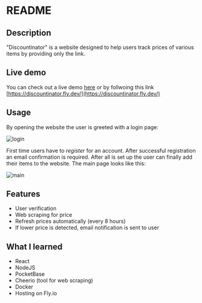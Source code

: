 # README
## Description
"Discountinator" is a website designed to help users track prices of various items by providing only the link.
## Live demo
You can check out a live demo [here](https://discountinator.fly.dev/) or by follwoing this link [https://discountinator.fly.dev/](https://discountinator.fly.dev/)
## Usage
By opening the website the user is greeted with a login page:

![login](https://github.com/Serious-Fin/discountinator/assets/70478387/2e87b1cd-28dd-4cb2-99ef-391fcefb3fc4)

First time users have to *register* for an account. After successful registration an email confirmation is required.
After all is set up the user can finally add their items to the website. The main page looks like this:

![main](https://github.com/Serious-Fin/discountinator/assets/70478387/69e2a373-fff6-4be5-8c8d-5fb1bfc16f74)

## Features
* User verification
* Web scraping for price
* Refresh prices automatically (every 8 hours)
* If lower price is detected, email notification is sent to user
## What I learned
* React
* NodeJS
* PocketBase
* Cheerio (tool for web scraping)
* Docker
* Hosting on Fly.io
